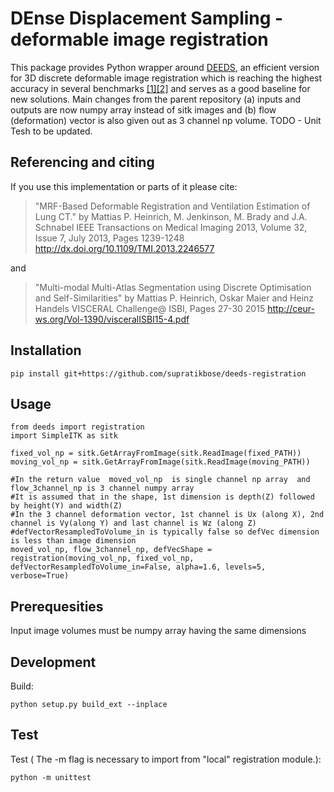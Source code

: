 # DEnse Displacement Sampling - deformable image registration

This package provides Python wrapper around [DEEDS](https://github.com/mattiaspaul/deedsBCV), an efficient version for 3D discrete deformable image registration which is reaching the highest accuracy in several benchmarks [[1]](https://pubmed.ncbi.nlm.nih.gov/27254856/)[[2]](https://arxiv.org/abs/2109.11572) and serves as a good baseline for new solutions. Main changes from the parent repository (a) inputs and outputs are now numpy array instead of sitk images and (b) flow (deformation) vector is also given out as 3 channel np volume. TODO - Unit Tesh to be updated.

## Referencing and citing
If you use this implementation or parts of it please cite:
 
>"MRF-Based Deformable Registration and Ventilation Estimation of Lung CT."
 by Mattias P. Heinrich, M. Jenkinson, M. Brady and J.A. Schnabel
 IEEE Transactions on Medical Imaging 2013, Volume 32, Issue 7, July 2013, Pages 1239-1248
 http://dx.doi.org/10.1109/TMI.2013.2246577
 
 and
 
>"Multi-modal Multi-Atlas Segmentation using Discrete Optimisation and Self-Similarities"
 by Mattias P. Heinrich, Oskar Maier and Heinz Handels
 VISCERAL Challenge@ ISBI, Pages 27-30 2015
 http://ceur-ws.org/Vol-1390/visceralISBI15-4.pdf
 
## Installation
```
pip install git+https://github.com/supratikbose/deeds-registration
```

## Usage
```
from deeds import registration
import SimpleITK as sitk

fixed_vol_np = sitk.GetArrayFromImage(sitk.ReadImage(fixed_PATH))
moving_vol_np = sitk.GetArrayFromImage(sitk.ReadImage(moving_PATH))

#In the return value  moved_vol_np  is single channel np array  and flow_3channel_np is 3 channel numpy array
#It is assumed that in the shape, 1st dimension is depth(Z) followed by height(Y) and width(Z)
#In the 3 channel deformation vector, 1st channel is Ux (along X), 2nd channel is Vy(along Y) and last channel is Wz (along Z)
#defVectorResampledToVolume_in is typically false so defVec dimension is less than image dimension
moved_vol_np, flow_3channel_np, defVecShape = registration(moving_vol_np, fixed_vol_np, defVectorResampledToVolume_in=False, alpha=1.6, levels=5, verbose=True)
```

## Prerequesities
Input image volumes must be numpy array having the same dimensions

## Development
Build:
```
python setup.py build_ext --inplace
```
## Test
Test ( The -m flag is necessary to  import from "local" registration module.):
```
python -m unittest 
```
